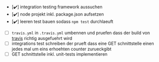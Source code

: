 - [:heavy_check_mark:] integration testing framework aussuchen
- [:heavy_check_mark:] node projekt inkl. package.json aufsetzen
- [:heavy_check_mark:] leeren test bauen sodass `npm test` durchlaeuft
- [ ] `travis.yml` in `.travis.yml` umbennen und pruefen dass der build von [travis](https://travis-ci.org/bahrmichael/node-js-example-app) richtig ausgefuehrt wird
- [ ] integrations test schreiben der prueft dass eine GET schnittstelle einen jedes mal um eins erhoehten counter zurueckgibt
- [ ] GET schnittstelle inkl. unit-tests implementieren
